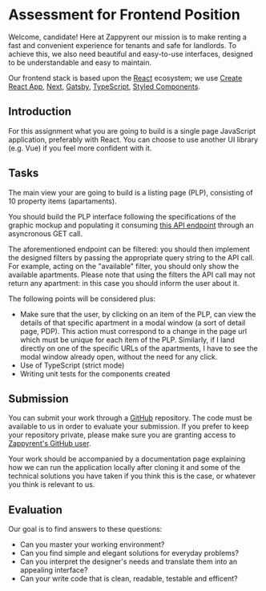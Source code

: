 # Assessment for Frontend Position

Welcome, candidate! Here at Zappyrent our mission is to make renting a fast and convenient experience for tenants and safe for landlords. To achieve this, we also need beautiful and easy-to-use interfaces, designed to be understandable and easy to maintain.

Our frontend stack is based upon the [React](https://reactjs.org/) ecosystem; we use [Create React App](https://create-react-app.dev), [Next](https://nextjs.org), [Gatsby](https://www.gatsbyjs.com), [TypeScript](https://www.typescriptlang.org), [Styled Components](https://styled-components.com).

## Introduction

For this assignment what you are going to build is a single page JavaScript application, preferably with React. You can choose to use another UI library (e.g. Vue) if you feel more confident with it.

## Tasks

The main view your are going to build is a listing page (PLP), consisting of 10 property items (apartaments). 

You should build the PLP interface following the specifications of the graphic mockup and populating it consuming [this API endpoint](https://my-json-server.typicode.com/zappyrent/frontend-assessment/properties) through an asyncronous GET call.

The aforementioned endpoint can be filtered: you should then implement the designed filters by passing the appropriate query string to the API call. For example, acting on the "available" filter, you should only show the available apartments. Please note that using the filters the API call may not return any apartment: in this case you should inform the user about it.

The following points will be considered plus:
- Make sure that the user, by clicking on an item of the PLP, can view the details of that specific apartment in a modal window (a sort of detail page, PDP). This action must correspond to a change in the page url which must be unique for each item of the PLP. Similarly, if I land directly on one of the specific URLs of the apartments, I have to see the modal window already open, without the need for any click.
- Use of TypeScript (strict mode)
- Writing unit tests for the components created

## Submission

You can submit your work through a [GitHub](https://github.com) repository.
The code must be available to us in order to evaluate your submission. If you prefer to keep your repository private, please make sure you are granting access to [Zappyrent's GitHub user](https://github.com/zappyrent).

Your work should be accompanied by a documentation page explaining how we can run the application locally after cloning it and some of the technical solutions you have taken if you think this is the case, or whatever you think is relevant to us.

## Evaluation

Our goal is to find answers to these questions:

- Can you master your working environment?
- Can you find simple and elegant solutions for everyday problems?
- Can you interpret the designer's needs and translate them into an appealing interface?
- Can your write code that is clean, readable, testable and efficent?
